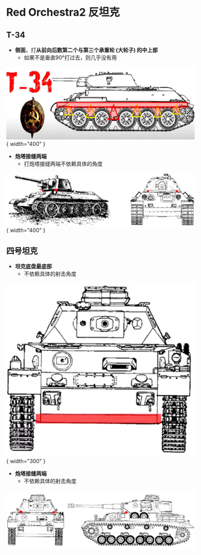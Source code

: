 # Red Orchestra2 反坦克

## T-34

* **侧面**，打**从前向后数第二个与第三个承重轮 (大轮子) 的中上部**
	* 如果不是垂直90°打过去，则几乎没有用

![输入图片说明](https://github.com/ymma98/picx-images-hosting/raw/master/20241217/image.32i0tbognl.webp){ width="400" }


* **炮塔接缝两端**
	* 打炮塔接缝两端不依赖具体的角度

![输入图片说明](https://github.com/ymma98/picx-images-hosting/raw/master/20241217/image.41y46hze0v.webp){ width="400" }


## 四号坦克

* **坦克底盘最底部**
	* 不依赖具体的射击角度

![输入图片说明](https://github.com/ymma98/picx-images-hosting/raw/master/20241217/image.86tpim55ab.webp){ width="300" }


* **炮塔接缝两端**
	* 不依赖具体的射击角度

![输入图片说明](https://github.com/ymma98/picx-images-hosting/raw/master/20241217/image.8l059hh4tb.webp)


<!--stackedit_data:
eyJoaXN0b3J5IjpbOTY2NTE3NDg2LC04NTc0MDY2NV19
-->